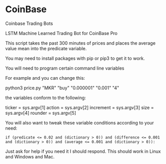 # CoinBase
Coinbase Trading Bots

LSTM Machine Learned Trading Bot for CoinBase Pro

This script takes the past 300 minutes of prices and places the average value mean into the predicate variable.

You may need to install packages with pip or pip3 to get it to work.

You will need to program certain command line variables 

For example and you can change this:

python3 price.py "MKR" "buy" "0.000001" "0.001" "4"

the variables conform to the following:

ticker = sys.argv[1]
action = sys.argv[2]
increment = sys.argv[3]
size = sys.argv[4]
rounder = sys.argv[5]

You will also want to tweak these variable conditions according to your need:

    if (predicate <= 0.02 and (dictionary > 0)) and (difference <= 0.001 and (dictionary > 0)) and (average <= 0.001 and (dictionary > 0)):

Just ask for help if you need it I should respond.  This should work in Linux and Windows and Mac.
